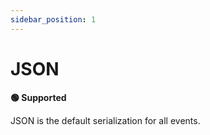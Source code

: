 ```yaml
---
sidebar_position: 1
---
```


# JSON

**🟢 Supported**

JSON is the default serialization for all events.
